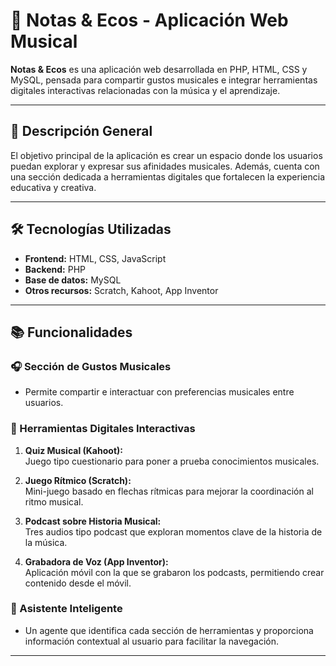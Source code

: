 # 🎵 Notas & Ecos - Aplicación Web Musical

**Notas & Ecos** es una aplicación web desarrollada en PHP, HTML, CSS y MySQL, pensada para compartir gustos musicales e integrar herramientas digitales interactivas relacionadas con la música y el aprendizaje.

---

## 🚀 Descripción General

El objetivo principal de la aplicación es crear un espacio donde los usuarios puedan explorar y expresar sus afinidades musicales. Además, cuenta con una sección dedicada a herramientas digitales que fortalecen la experiencia educativa y creativa.

---

## 🛠️ Tecnologías Utilizadas

- **Frontend:** HTML, CSS, JavaScript  
- **Backend:** PHP  
- **Base de datos:** MySQL  
- **Otros recursos:** Scratch, Kahoot, App Inventor

---

## 📚 Funcionalidades

### 🎧 Sección de Gustos Musicales

- Permite compartir e interactuar con preferencias musicales entre usuarios.

### 🧩 Herramientas Digitales Interactivas

1. **Quiz Musical (Kahoot):**  
   Juego tipo cuestionario para poner a prueba conocimientos musicales.

2. **Juego Rítmico (Scratch):**  
   Mini-juego basado en flechas rítmicas para mejorar la coordinación al ritmo musical.

3. **Podcast sobre Historia Musical:**  
   Tres audios tipo podcast que exploran momentos clave de la historia de la música.

4. **Grabadora de Voz (App Inventor):**  
   Aplicación móvil con la que se grabaron los podcasts, permitiendo crear contenido desde el móvil.

### 🤖 Asistente Inteligente

- Un agente que identifica cada sección de herramientas y proporciona información contextual al usuario para facilitar la navegación.

---



